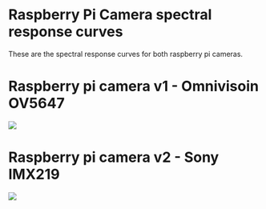 # Raspberry Pi Camera spectral response curves

These are the spectral response curves for both raspberry pi cameras.

# Raspberry pi camera v1 - Omnivisoin OV5647

![](https://raw.githubusercontent.com/khufkens/pi-camera-response-curves/Omnivision_OV5647.jpg)

# Raspberry pi camera v2 - Sony IMX219

![](https://raw.githubusercontent.com/khufkens/pi-camera-response-curves/Sony_IMX219.png)
